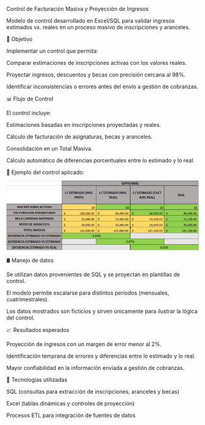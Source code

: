 Control de Facturación Masiva y Proyección de Ingresos

Modelo de control desarrollado en Excel/SQL para validar ingresos estimados vs. reales en un proceso masivo de inscripciones y aranceles.

🎯 Objetivo

Implementar un control que permita:

Comparar estimaciones de inscripciones activas con los valores reales.

Proyectar ingresos, descuentos y becas con precisión cercana al 98%.

Identificar inconsistencias o errores antes del envío a gestión de cobranzas.

📊 Flujo de Control

El control incluye:

Estimaciones basadas en inscripciones proyectadas y reales.

Cálculo de facturación de asignaturas, becas y aranceles.

Consolidación en un Total Masiva.

Cálculo automático de diferencias porcentuales entre lo estimado y lo real.

📸 Ejemplo del control aplicado:

![Control de Facturación](https://raw.githubusercontent.com/hernano88/acl-sql-uade/main/pictures/check_masiva.PNG)

🛢️ Manejo de datos

Se utilizan datos provenientes de SQL y se proyectan en plantillas de control.

El modelo permite escalarse para distintos períodos (mensuales, cuatrimestrales).

Los datos mostrados son ficticios y sirven únicamente para ilustrar la lógica del control.

📈 Resultados esperados

Proyección de ingresos con un margen de error menor al 2%.

Identificación temprana de errores y diferencias entre lo estimado y lo real.

Mayor confiabilidad en la información enviada a gestión de cobranzas.

🔧 Tecnologías utilizadas

SQL (consultas para extracción de inscripciones, aranceles y becas)

Excel (tablas dinámicas y controles de proyección)

Procesos ETL para integración de fuentes de datos
